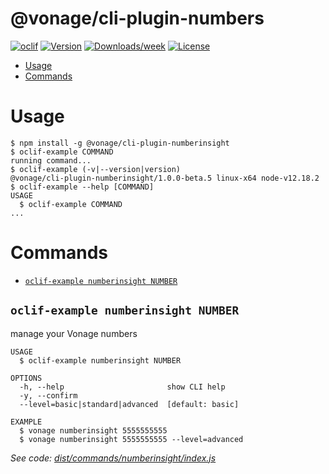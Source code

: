 @vonage/cli-plugin-numbers
==========================



[![oclif](https://img.shields.io/badge/cli-oclif-brightgreen.svg)](https://oclif.io)
[![Version](https://img.shields.io/npm/v/@vonage/cli-plugin-numbers.svg)](https://npmjs.org/package/@vonage/cli-plugin-numbers)
[![Downloads/week](https://img.shields.io/npm/dw/@vonage/cli-plugin-numbers.svg)](https://npmjs.org/package/@vonage/cli-plugin-numbers)
[![License](https://img.shields.io/npm/l/@vonage/cli-plugin-numbers.svg)](https://github.com/Vonage/cli-plugin-numbers/blob/master/package.json)

<!-- toc -->
* [Usage](#usage)
* [Commands](#commands)
<!-- tocstop -->
# Usage
<!-- usage -->
```sh-session
$ npm install -g @vonage/cli-plugin-numberinsight
$ oclif-example COMMAND
running command...
$ oclif-example (-v|--version|version)
@vonage/cli-plugin-numberinsight/1.0.0-beta.5 linux-x64 node-v12.18.2
$ oclif-example --help [COMMAND]
USAGE
  $ oclif-example COMMAND
...
```
<!-- usagestop -->
# Commands
<!-- commands -->
* [`oclif-example numberinsight NUMBER`](#oclif-example-numberinsight-number)

## `oclif-example numberinsight NUMBER`

manage your Vonage numbers

```
USAGE
  $ oclif-example numberinsight NUMBER

OPTIONS
  -h, --help                       show CLI help
  -y, --confirm
  --level=basic|standard|advanced  [default: basic]

EXAMPLE
  $ vonage numberinsight 5555555555
  $ vonage numberinsight 5555555555 --level=advanced
```

_See code: [dist/commands/numberinsight/index.js](https://github.com/Vonage/vonage-cli/blob/v1.0.0-beta.5/dist/commands/numberinsight/index.js)_
<!-- commandsstop -->
